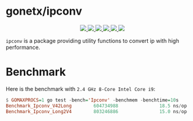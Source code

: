 # gonetx/ipconv
<p align="center">
  <a href="https://pkg.go.dev/github.com/gonetx/ipconv">
    <img src="https://img.shields.io/badge/%F0%9F%93%9A%20godoc-pkg-00ACD7.svg?color=00ACD7&style=flat">
  </a>
  <a href="https://goreportcard.com/report/github.com/gonetx/ipconv">
    <img src="https://img.shields.io/badge/%F0%9F%93%9D%20goreport-A%2B-75C46B">
  </a>
  <a href="https://codecov.io/gh/gonetx/ipconv">
    <img src="https://codecov.io/gh/gonetx/ipconv/branch/main/graph/badge.svg?token=05UN78X11O"/>
  </a>
  <a href="https://github.com/gonetx/ipconv/actions?query=workflow%3ASecurity">
    <img src="https://img.shields.io/github/workflow/status/gofiber/fiber/Security?label=%F0%9F%94%91%20gosec&style=flat&color=75C46B">
  </a>
  <a href="https://github.com/gonetx/ipconv/actions?query=workflow%3ATest">
    <img src="https://img.shields.io/github/workflow/status/gofiber/fiber/Test?label=%F0%9F%A7%AA%20tests&style=flat&color=75C46B">
  </a>
  <a>
    <img src="https://counter.gofiber.io/badge/gonetx/ipconv">
  </a>
</p>

`ipconv` is a package providing utility functions to convert ip with high performance.

# Benchmark
Here is the benchmark with `2.4 GHz 8-Core Intel Core i9`:
```hs
$ GOMAXPROCS=1 go test -bench='Ipconv' -benchmem -benchtime=10s 
Benchmark_Ipconv_V42Long        604734988               18.5 ns/op             0 B/op          0 allocs/op
Benchmark_Ipconv_Long2V4        803246886               15.0 ns/op             0 B/op          0 allocs/op
```
